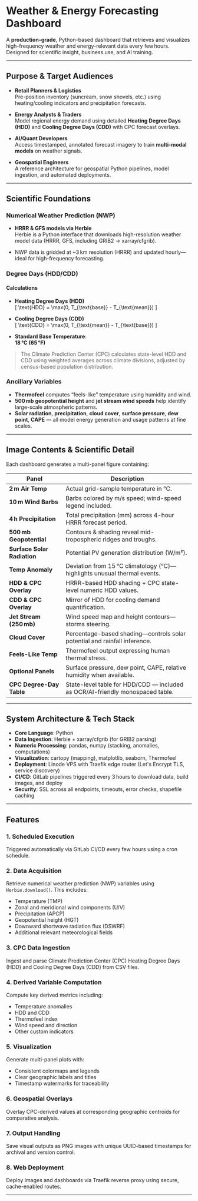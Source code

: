 # Weather & Energy Forecasting Dashboard

A **production-grade**, Python-based dashboard that retrieves and visualizes high-frequency weather and energy-relevant data every few hours. Designed for scientific insight, business use, and AI training.

---

## Purpose & Target Audiences

- **Retail Planners & Logistics**  
  Pre-position inventory (suncream, snow shovels, etc.) using heating/cooling indicators and precipitation forecasts.

- **Energy Analysts & Traders**  
  Model regional energy demand using detailed **Heating Degree Days (HDD)** and **Cooling Degree Days (CDD)** with CPC forecast overlays.

- **AI/Quant Developers**  
  Access timestamped, annotated forecast imagery to train **multi-modal models** on weather signals.

- **Geospatial Engineers**  
  A reference architecture for geospatial Python pipelines, model ingestion, and automated deployments.

---

## Scientific Foundations

### Numerical Weather Prediction (NWP)

- **HRRR & GFS models via Herbie**  
  Herbie is a Python interface that downloads high-resolution weather model data (HRRR, GFS, including GRIB2 → xarray/cfgrib).

- NWP data is gridded at ~3 km resolution (HRRR) and updated hourly—ideal for high-frequency forecasting.

### Degree Days (HDD/CDD)

#### Calculations

- **Heating Degree Days (HDD)**  
  \[
  \text{HDD} = \max(0, T_{\text{base}} - T_{\text{mean}})
  \]

- **Cooling Degree Days (CDD)**  
  \[
  \text{CDD} = \max(0, T_{\text{mean}} - T_{\text{base}})
  \]

- **Standard Base Temperature**:  
  **18 °C (65 °F)**

> The Climate Prediction Center (CPC) calculates state-level HDD and CDD using weighted averages across climate divisions, adjusted by census-based population distribution.

### Ancillary Variables

- **Thermofeel** computes “feels-like” temperature using humidity and wind.
- **500 mb geopotential height** and **jet stream wind speeds** help identify large-scale atmospheric patterns.
- **Solar radiation**, **precipitation**, **cloud cover**, **surface pressure**, **dew point**, **CAPE** — all model energy generation and usage patterns at fine scales.

---

## Image Contents & Scientific Detail

Each dashboard generates a multi-panel figure containing:

| Panel | Description |
|---|---|
| **2 m Air Temp** | Actual grid-sample temperature in °C. |
| **10 m Wind Barbs** | Barbs colored by m/s speed; wind-speed legend included. |
| **4 h Precipitation** | Total precipitation (mm) across 4-hour HRRR forecast period. |
| **500 mb Geopotential** | Contours & shading reveal mid-tropospheric ridges and troughs. |
| **Surface Solar Radiation** | Potential PV generation distribution (W/m²). |
| **Temp Anomaly** | Deviation from 15 °C climatology (°C)—highlights unusual thermal events. |
| **HDD & CPC Overlay** | HRRR-based HDD shading + CPC state-level numeric HDD values. |
| **CDD & CPC Overlay** | Mirror of HDD for cooling demand quantification. |
| **Jet Stream (250 mb)** | Wind speed map and height contours—storms steering. |
| **Cloud Cover** | Percentage-based shading—controls solar potential and rainfall inference. |
| **Feels-Like Temp** | Thermofeel output expressing human thermal stress. |
| **Optional Panels** | Surface pressure, dew point, CAPE, relative humidity when available. |
| **CPC Degree-Day Table** | State-level table for HDD/CDD — included as OCR/AI-friendly monospaced table. |

---

## System Architecture & Tech Stack

- **Core Language**: Python  
- **Data Ingestion**: Herbie + xarray/cfgrib (for GRIB2 parsing)  
- **Numeric Processing**: pandas, numpy (stacking, anomalies, computations)  
- **Visualization**: cartopy (mapping), matplotlib, seaborn, Thermofeel  
- **Deployment**: Linode VPS with Traefik edge router (Let's Encrypt TLS, service discovery)  
- **CI/CD**: GitLab pipelines triggered every 3 hours to download data, build images, and deploy  
- **Security**: SSL across all endpoints, timeouts, error checks, shapefile caching  

---

## Features

### 1. Scheduled Execution
Triggered automatically via GitLab CI/CD every few hours using a cron schedule.

### 2. Data Acquisition
Retrieve numerical weather prediction (NWP) variables using `Herbie.download()`. This includes:
- Temperature (TMP)
- Zonal and meridional wind components (U/V)
- Precipitation (APCP)
- Geopotential height (HGT)
- Downward shortwave radiation flux (DSWRF)
- Additional relevant meteorological fields

### 3. CPC Data Ingestion
Ingest and parse Climate Prediction Center (CPC) Heating Degree Days (HDD) and Cooling Degree Days (CDD) from CSV files.

### 4. Derived Variable Computation
Compute key derived metrics including:
- Temperature anomalies
- HDD and CDD
- Thermofeel index
- Wind speed and direction
- Other custom indicators

### 5. Visualization
Generate multi-panel plots with:
- Consistent colormaps and legends
- Clear geographic labels and titles
- Timestamp watermarks for traceability

### 6. Geospatial Overlays
Overlay CPC-derived values at corresponding geographic centroids for comparative analysis.

### 7. Output Handling
Save visual outputs as PNG images with unique UUID-based timestamps for archival and version control.

### 8. Web Deployment
Deploy images and dashboards via Traefik reverse proxy using secure, cache-enabled routes.

---
